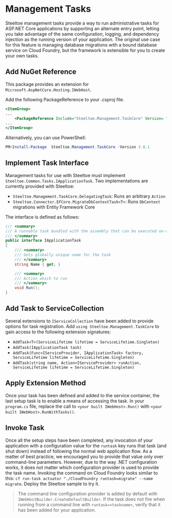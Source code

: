 # Management Tasks

Steeltoe management tasks provide a way to run administrative tasks for ASP.NET Core applications by supporting an alternate entry point, letting you take advantage of the same configuration, logging, and dependency injection as the running version of your application. The original use case for this feature is managing database migrations with a bound database service on Cloud Foundry, but the framework is extensible for you to create your own tasks.


## Add NuGet Reference

This package provides an extension for `Microsoft.AspNetCore.Hosting.IWebHost`.

Add the following PackageReference to your .csproj file.

```xml
<ItemGroup>
...
    <PackageReference Include="Steeltoe.Management.TaskCore" Version= "3.0.1"/>
...
</ItemGroup>
```

Alternatively, you can use PowerShell:

```powershell
PM>Install-Package  Steeltoe.Management.TaskCore -Version 3.0.1
```

## Implement Task Interface

Management tasks for use with Steeltoe must implement `Steeltoe.Common.Tasks.IApplicationTask`. Two implementations are currently provided with Steeltoe:

* `Steeltoe.Management.TaskCore.DelegatingTask`: Runs an arbitrary `Action`
* `Steeltoe.Connector.EFCore.MigrateDbContextTask<T>`: Runs `DbContext` migrations with Entity Framework Core

The interface is defined as follows:

```csharp
/// <summary>
/// A runnable task bundled with the assembly that can be executed on-demand
/// </summary>
public interface IApplicationTask
{
    /// <summary>
    /// Gets globally unique name for the task
    /// </summary>
    string Name { get; }

    /// <summary>
    /// Action which to run
    /// </summary>
    void Run();
}
```

## Add Task to ServiceCollection

Several extensions to `IServiceCollection` have been added to provide options for task registration. Add `using Steeltoe.Management.TaskCore` to gain access to the following extension signatures:

* `AddTask<T>(ServiceLifetime lifetime = ServiceLifetime.Singleton)`
* `AddTask(IApplicationTask task)`
* `AddTask(Func<IServiceProvider, IApplicationTask> factory, ServiceLifetime lifetime = ServiceLifetime.Singleton)`
* `AddTask(string name, Action<IServiceProvider> runAction, ServiceLifetime lifetime = ServiceLifetime.Singleton)`

## Apply Extension Method

Once your task has been defined and added to the service container, the last setup task is to enable a means of accessing the task. In your `program.cs` file, replace the call to `<your built IWebHost>.Run()` with `<your built IWebHost>.RunWithTasks()`.

## Invoke Task

Once all the setup steps have been completed, any invocation of your application with a configuration value for the `runtask` key runs that task (and shut down) instead of following the normal web application flow. As a matter of best practice, we encouraged you to provide that value only over command-line parameters. However, due to the way .NET configuration works, it does not matter which configuration provider is used to provide the task name. Invoking the command on Cloud Foundry looks similar to this: `cf run-task actuator "./CloudFoundry runtask=migrate" --name migrate`. Deploy the Steeltoe sample to try it.

>The command line configuration provider is added by default with `IWebHostBuilder.CreateDefaultBuilder`. If the task does not fire when running from a command line with `runtask=<taskname>`, verify that it has been added for your application.
